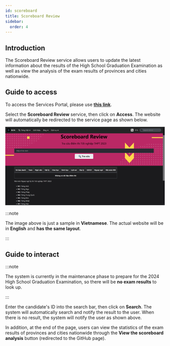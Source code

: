 ```yaml
---
id: scoreboard
title: Scoreboard Review
sidebar:
  order: 4
---
```


## Introduction

The Scoreboard Review service allows users to update the latest information about the results of the High School Graduation Examination as well as view the analysis of the exam results of provinces and cities nationwide.

## Guide to access

To access the Services Portal, please use [**this link**](https://portal.builetuananh.name.vn/en/).

Select the **Scoreboard Review** service, then click on **Access**. The website will automatically be redirected to the service page as shown below.

![Scoreboard](../../../../assets/services/scoreboard.png)

:::note

The image above is just a sample in **Vietnamese**. The actual website will be in **English** and **has the same layout**.

:::

## Guide to interact

:::note

The system is currently in the maintenance phase to prepare for the 2024 High School Graduation Examination, so there will be **no exam results** to look up.

:::

Enter the candidate's ID into the search bar, then click on **Search**. The system will automatically search and notify the result to the user. When there is no result, the system will notify the user as shown above.

In addition, at the end of the page, users can view the statistics of the exam results of provinces and cities nationwide through the **View the scoreboard analysis** button (redirected to the GitHub page).
